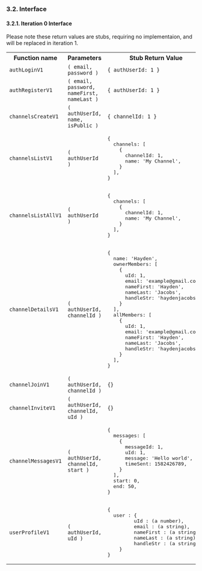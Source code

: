 
### 3.2. Interface
#### 3.2.1. Iteration 0 Interface
Please note these return values are stubs, requiring no implementaion, and will be replaced in iteration 1. 

<table>
  <tr>
    <th style="width:20%">Function name</th>
    <th style="width:30%">Parameters</th>
    <th style="width:50%">Stub Return Value</th>
  </tr>
  <tr>
    <td><code>authLoginV1</code></td>
    <td><code>( email, password )</code></td>
    <td><code>{ authUserId: 1 }</code></td>
  </tr>
  <tr>
    <td><code>authRegisterV1</code></td>
    <td><code>( email, password, nameFirst, nameLast )</code></td>
    <td><code>{ authUserId: 1 }</code></td>
  </tr>
  <tr>
    <td><code>channelsCreateV1</code></td>
    <td><code>( authUserId, name, isPublic )</code></td>
    <td><code>{ channelId: 1 }</code></td>
  </tr>
  <tr>
    <td><code>channelsListV1</code></td>
    <td><code>( authUserId )</code></td>
<td><pre>{
  channels: [
    {
      channelId: 1,
      name: 'My Channel',
    }
  ],
}</pre></td></tr>
  <tr>
    <td><code>channelsListAllV1</code></td>
    <td><code>( authUserId )</code></td>
<td><pre>{
  channels: [
    {
      channelId: 1,
      name: 'My Channel',
    }
  ],
}</pre></td></tr>
  <tr>
    <td><code>channelDetailsV1</code></td>
    <td><code>( authUserId, channelId )</code></td>
<td><pre>{
  name: 'Hayden',
  ownerMembers: [
    {
      uId: 1,
      email: 'example@gmail.com',
      nameFirst: 'Hayden',
      nameLast: 'Jacobs',
      handleStr: 'haydenjacobs',
    }
  ],
  allMembers: [
    {
      uId: 1,
      email: 'example@gmail.com',
      nameFirst: 'Hayden',
      nameLast: 'Jacobs',
      handleStr: 'haydenjacobs',
    }
  ],
}</pre></td></tr>
  <tr>
    <td><code>channelJoinV1</code></td>
    <td><code>( authUserId, channelId )</code></td>
    <td><code>{}</code></td>
  </tr>
  <tr>
    <td><code>channelInviteV1</code></td>
    <td><code>( authUserId, channelId, uId )</code></td>
    <td><code>{}</code></td>
  </tr>
  <tr>
    <td><code>channelMessagesV1</code></td>
    <td><code>( authUserId, channelId, start )</code></td>
<td><pre>{
  messages: [
    {
      messageId: 1,
      uId: 1,
      message: 'Hello world',
      timeSent: 1582426789,
    }
  ],
  start: 0,
  end: 50,
}</pre></td></tr>

 <tr>
    <td><code>userProfileV1</code></td>
    <td><code>( authUserId, uId )</code></td>
<td><pre>{
  user : {
         uId : (a number), 
         email : (a string),
         nameFirst : (a string),
         nameLast : (a string),
         handleStr : (a string),
    }
}</pre></td></tr>





</table>

